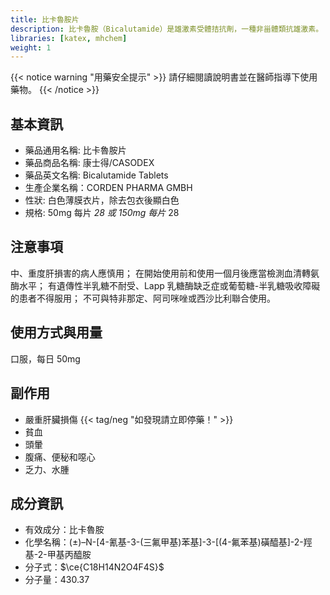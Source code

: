 ```yaml
---
title: 比卡魯胺片
description: 比卡魯胺（Bicalutamide）是雄激素受體拮抗劑，一種非甾體類抗雄激素。
libraries: [katex, mhchem]
weight: 1
---
```


{{< notice warning "用藥安全提示" >}}
請仔細閱讀說明書並在醫師指導下使用藥物。
{{< /notice >}}

## 基本資訊

- 藥品通用名稱: 比卡魯胺片
- 藥品商品名稱: 康士得/CASODEX
- 藥品英文名稱: Bicalutamide Tablets
- 生產企業名稱：CORDEN PHARMA GMBH
- 性狀: 白色薄膜衣片，除去包衣後顯白色
- 規格: 50mg 每片 *28 或 150mg 每片* 28

## 注意事項

中、重度肝損害的病人應慎用；
在開始使用前和使用一個月後應當檢測血清轉氨酶水平；
有遺傳性半乳糖不耐受、Lapp 乳糖酶缺乏症或葡萄糖-半乳糖吸收障礙的患者不得服用；
不可與特非那定、阿司咪唑或西沙比利聯合使用。

## 使用方式與用量

口服，每日 50mg

## 副作用

- 嚴重肝臟損傷 {{< tag/neg "如發現請立即停藥！" >}}
- 貧血
- 頭暈
- 腹痛、便秘和噁心
- 乏力、水腫

## 成分資訊

- 有效成分：比卡魯胺
- 化學名稱：(±)–N-[4-氰基-3-(三氟甲基)苯基]-3-[(4-氟苯基)磺醯基]-2-羥基-2-甲基丙醯胺
- 分子式：$\ce{C18H14N2O4F4S}$
- 分子量：430.37

